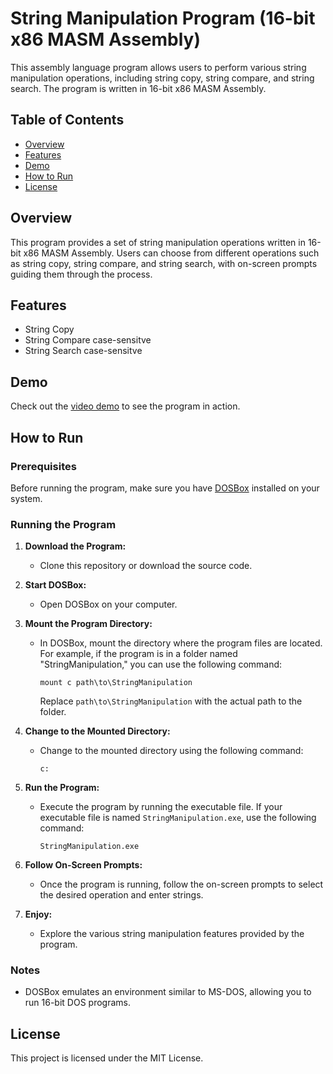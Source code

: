 # String Manipulation Program (16-bit x86 MASM Assembly)

This assembly language program allows users to perform various string manipulation operations, including string copy, string compare, and string search. The program is written in 16-bit x86 MASM Assembly.

## Table of Contents

- [Overview](#overview)
- [Features](#features)
- [Demo](#demo)
- [How to Run](#how-to-run)
- [License](#license)

## Overview

This program provides a set of string manipulation operations written in 16-bit x86 MASM Assembly. Users can choose from different operations such as string copy, string compare, and string search, with on-screen prompts guiding them through the process.

## Features

- String Copy
- String Compare case-sensitve
- String Search  case-sensitve

## Demo

Check out the [video demo](https://youtu.be/cFxu4Ki1Lwg) to see the program in action.

## How to Run

### Prerequisites

Before running the program, make sure you have [DOSBox](https://www.dosbox.com/) installed on your system.

### Running the Program

1. **Download the Program:**
   - Clone this repository or download the source code.

2. **Start DOSBox:**
   - Open DOSBox on your computer.

3. **Mount the Program Directory:**
   - In DOSBox, mount the directory where the program files are located. For example, if the program is in a folder named "StringManipulation," you can use the following command:
     ```
     mount c path\to\StringManipulation
     ```
     Replace `path\to\StringManipulation` with the actual path to the folder.

4. **Change to the Mounted Directory:**
   - Change to the mounted directory using the following command:
     ```
     c:
     ```

5. **Run the Program:**
   - Execute the program by running the executable file. If your executable file is named `StringManipulation.exe`, use the following command:
     ```
     StringManipulation.exe
     ```

6. **Follow On-Screen Prompts:**
   - Once the program is running, follow the on-screen prompts to select the desired operation and enter strings.

7. **Enjoy:**
   - Explore the various string manipulation features provided by the program.

### Notes

- DOSBox emulates an environment similar to MS-DOS, allowing you to run 16-bit DOS programs.

## License

This project is licensed under the MIT License.
